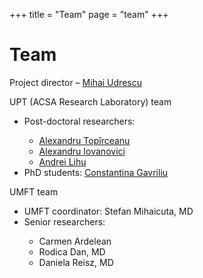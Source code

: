 +++
title = "Team"
page = "team"
+++
<div class="page-header">
    <h1>Team</h1>
</div>
<div class="row">
    <div class="col-lg-12 col-md-12 col-xs-12 col-sm-12">
        <p>Project director – <a href="{{< BaseURL >}}/team/udrescu">Mihai Udrescu</a></p>
        <p>UPT (ACSA Research Laboratory) team</p>
        <ul class="fifteenpx">
            <li>Post-doctoral researchers:</li>
            <ul>
                <li><a href="{{< BaseURL >}}/team/topirceanu">Alexandru Topîrceanu</a></li>
                <li><a href="{{< BaseURL >}}/team/iovanovici">Alexandru Iovanovici</a></li>
                <li><a href="{{< BaseURL >}}/team/lihu">Andrei Lihu</a></li>
            </ul>
            <li>PhD students: <a href="{{< BaseURL >}}/team/gavriliu">Constantina Gavriliu</a></li>
        </ul>
        <p>UMFT team</p>
        <ul class="fifteenpx">
            <li>UMFT coordinator: Stefan Mihaicuta, MD</li>
            <li>Senior researchers:</li>
            <ul>
                <li>Carmen Ardelean</li>
                <li>Rodica Dan, MD</li>
                <li>Daniela Reisz, MD</li>
            </ul>
        </ul>
    </div>
</div>